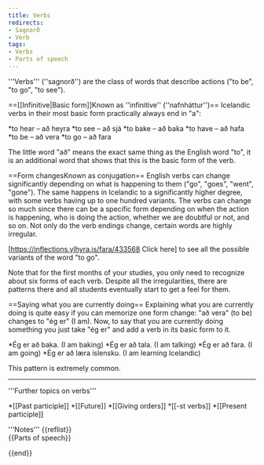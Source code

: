 ```yaml
---
title: Verbs
redirects:
- Sagnorð
- Verb
tags:
- Verbs
- Parts of speech
---
```


<level level="a1"/>

'''Verbs''' (''sagnorð'') are the class of words that describe actions ("to be", "to go", "to see").

==[[Infinitive|Basic form]]<ref>Known as ''infinitive'' (''nafnháttur'')</ref>==
Icelandic verbs in their most basic form practically always end in "a":

*to hear – að heyra
*to see – að sjá
*to bake – að baka
*to have – að hafa
*to be – að vera
*to go – að fara

The little word "að" means the exact same thing as the English word "to", it is an additional word that shows that this is the basic form of the verb.

==Form changes<ref>Known as conjugation</ref>==
English verbs can change significantly depending on what is happening to them ("go", "goes", "went", "gone"). The same happens in Icelandic to a significantly higher degree, with some verbs having up to one hundred variants. The verbs can change so much since there can be a specific form depending on when the action is happening, who is doing the action, whether we are doubtful or not, and so on. Not only do the verb endings change, certain words are highly irregular.

[https://inflections.ylhyra.is/fara/433568 Click here] to see all the possible variants of the word "to go".

Note that for the first months of your studies, you only need to recognize about six forms of each verb.  Despite all the irregularities, there are patterns there and all students eventually start to get a feel for them.

==Saying what you are currently doing==
Explaining what you are currently doing is quite easy if you can memorize one form change: "að vera" (to be) changes to "ég er" (I am). Now, to say that you are currently doing something you just take "ég er" and add a verb in its basic form to it.

*Ég er að baka. (I am baking)
*Ég er að tala. (I am talking)
*Ég er að fara. (I am going)
*Ég er að læra íslensku. (I am learning Icelandic)

This pattern is extremely common.

***

'''Further topics on verbs'''

*[[Past participle]] <level level="a1"/>
*[[Future]] <level level="a1"/>
*[[Giving orders]] <level level="a1"/>
*[[-st verbs]] <level level="a1"/>
*[[Present participle]] <level level="a1"/>

<div class="notes">
'''Notes'''
{{reflist}}
</div>
{{Parts of speech}}

{{end}}
